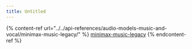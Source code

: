 ```yaml
---
title: Untitled
---
```


{% content-ref url="../../api-references/audio-models-music-and-vocal/minimax-music-legacy/" %}
[minimax-music-legacy](../../api-references/audio-models-music-and-vocal/minimax-music-legacy/)
{% endcontent-ref %}
